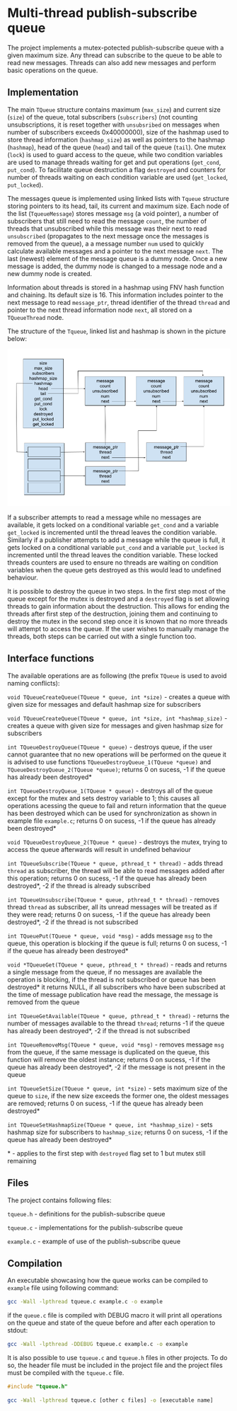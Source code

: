 # Multi-thread publish-subscribe queue

The project implements a mutex-potected publish-subscribe queue with a given maximum size. Any thread can subscribe to the queue to be able to read new messages. Threads can also add new messages and perform basic operations on the queue.

## Implementation

The main ```TQueue``` structure contains maximum (```max_size```) and current size (```size```) of the queue, total subscribers (```subscribers```) (not counting unsubscriptions, it is reset together with ```unsubsribed``` on messages when number of subscribers exceeds 0x40000000), size of the hashmap used to store thread information (```hashmap_size```) as well as pointers to the hashmap (```hashmap```), head of the queue (```head```) and tail of the queue (```tail```). One mutex (```lock```) is used to guard access to the queue, while two condition variables are used to manage threads waiting for get and put operations (```get_cond```, ```put_cond```). To facilitate queue destruction a flag ```destroyed``` and counters for number of threads waiting on each condition variable are used (```get_locked```, ```put_locked```).

The messages queue is implemented using linked lists with ```Tqueue``` structure storing pointers to its head, tail, its current and maximum size. Each node of the list (```TqueueMessage```) stores message ```msg``` (a void pointer), a number of subscribers that still need to read the message ```count```, the number of threads that unsubscribed while this message was their next to read ```unsubscribed``` (propagates to the next message once the messages is removed from the queue), a a message number ```num``` used to quickly calculate available messages and a pointer to the next message ```next```. The last (newest) element of the message queue is a dummy node. Once a new message is added, the dummy node is changed to a message node and a new dummy node is created. 

Information about threads is stored in a hashmap using FNV hash function and chaining. Its default size is 16. This information includes pointer to the next message to read ```message_ptr```, thread identifier of the thread ```thread``` and pointer to the next thread information node ```next```, all stored on a ```TQueueThread``` node.

The structure of the ```Tqueue```, linked list and hashmap is shown in the picture below:

![queue structure](./fig.png)

If a subscriber attempts to read a message while no messages are available, it gets locked on a conditional variable ```get_cond``` and a variable ```get_locked``` is incremented until the thread leaves the condition variable. Similarly if a publisher attempts to add a message while the queue is full, it gets  locked on a conditional variable ```put_cond``` and a variable ```put_locked``` is incremented until the thread leaves the condition variable. These locked threads counters are used to ensure no threads are waiting on condition variables when the queue gets destroyed as this would lead to undefined behaviour.

It is possible to destroy the queue in two steps. In the first step most of the queue except for the mutex is destroyed and a ```destroyed``` flag is set allowing threads to gain information about the destruction. This allows for ending the threads after first step of the destruction, joining them and continuing to destroy the mutex in the second step once it is known that no more threads will attempt to access the queue. If the user wishes to manually manage the threads, both steps can be carried out with a single function too.

## Interface functions

The available operations are as following (the prefix ```TQueue``` is used to avoid naming conflicts):

```void TQueueCreateQueue(TQueue * queue, int *size)``` - creates a queue with given size for messages and default hashmap size for subscribers

```void TQueueCreateQueue(TQueue * queue, int *size, int *hashmap_size)``` - creates a queue with given size for messages and given hashmap size for subscribers

```int TQueueDestroyQueue(TQueue * queue)``` - destroys queue, if the user cannot guarantee that no new operations will be performed on the queue it is advised to use functions ```TQueueDestroyQueue_1(TQueue *queue)``` and ```TQueueDestroyQueue_2(TQueue *queue)```; returns 0 on sucess, -1 if the queue has already been destroyed*

```int TQueueDestroyQueue_1(TQueue * queue)``` - destroys all of the queue except for the mutex and sets destroy variable to 1; this causes all operations acessing the queue to fail and return information that the queue has been destroyed which can be used for synchronization as shown in example file ```example.c```; returns 0 on sucess, -1 if the queue has already been destroyed*

```void TQueueDestroyQueue_2(TQueue * queue)``` - destroys the mutex, trying to access the queue afterwards will result in undefined behaviour

```int TQueueSubscribe(TQueue * queue, pthread_t * thread)``` - adds thread ```thread``` as subscriber, the thread will be able to read messages added after this operation; returns 0 on sucess, -1 if the queue has already been destroyed*, -2 if the thread is already subscribed

```int TQueueUnsubscribe(TQueue * queue, pthread_t * thread)``` - removes thread ```thread``` as subscriber, all its unread messages will be treated as if they were read; returns 0 on sucess, -1 if the queue has already been destroyed*, -2 if the thread is not subscribed

```int TQueuePut(TQueue * queue, void *msg)``` - adds message ```msg``` to the queue, this operation is blocking if the queue is full; returns 0 on sucess, -1 if the queue has already been destroyed*

```void *TQueueGet(TQueue * queue, pthread_t * thread)``` - reads and returns a single message from the queue, if no messages are available the operation is blocking, if the thread is not subscribed or queue has been destroyed* it returns NULL, if all subscribers who have been subscribed at the time of message publication have read the message, the message is removed from the queue

```int TQueueGetAvailable(TQueue * queue, pthread_t * thread)``` - returns the number of messages available to the thread ```thread```; returns -1 if the queue has already been destroyed*, -2 if the thread is not subscribed

```int TQueueRemoveMsg(TQueue * queue, void *msg)``` - removes message ```msg``` from the queue, if the same message is duplicated on the queue, this function will remove the oldest instance; returns 0 on sucess, -1 if the queue has already been destroyed*, -2 if the message is not present in the queue

```int TQueueSetSize(TQueue * queue, int *size)``` - sets maximum size of the queue to ```size```, if the new size exceeds the former one, the oldest messages are removed; returns 0 on sucess, -1 if the queue has already been destroyed*

```int TQueueSetHashmapSize(TQueue * queue, int *hashmap_size)``` - sets hashmap size for subscribers to ```hashmap_size```; returns 0 on sucess, -1 if the queue has already been destroyed*

\* - applies to the first step with ```destroyed``` flag set to 1 but mutex still remaining

## Files

The project contains following files:

```tqueue.h``` - definitions for the publish-subscribe queue

```tqueue.c``` - implementations for the publish-subscribe queue

```example.c``` - example of use of the publish-subscribe queue

## Compilation

An executable showcasing how the queue works can be compiled to ```example``` file using following command:

```sh
gcc -Wall -lpthread tqueue.c example.c -o example
```

if the ```queue.c``` file is compiled with DEBUG macro it will print all operations on the queue and state of the queue before and after each operation to stdout:

```sh
gcc -Wall -lpthread -DDEBUG tqueue.c example.c -o example
```

It is also possible to use ```tqueue.c``` and ```tqueue.h``` files in other projects. To do so, the header file must be included in the project file and the project files must be compiled with the ```tqueue.c``` file.

```c
#include "tqueue.h"
```
```sh
gcc -Wall -lpthread tqueue.c [other c files] -o [executable name]
```

